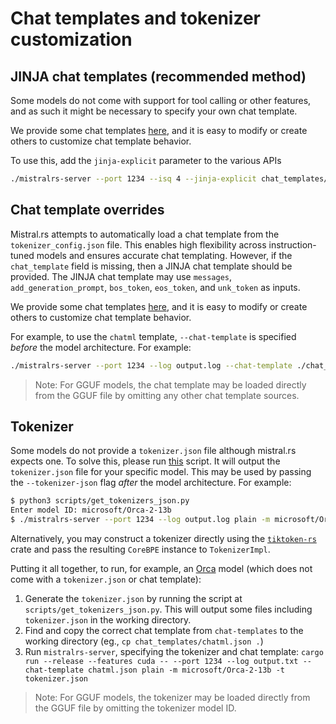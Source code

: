 # Chat templates and tokenizer customization

## JINJA chat templates (recommended method)
Some models do not come with support for tool calling or other features, and as such it might be necessary to specify your own chat template.

We provide some chat templates [here](../chat_templates/), and it is easy to modify or create others to customize chat template behavior.

To use this, add the `jinja-explicit` parameter to the various APIs

```bash
./mistralrs-server --port 1234 --isq 4 --jinja-explicit chat_templates/mistral_small_tool_call.jinja vision-plain -m mistralai/Mistral-Small-3.1-24B-Instruct-2503  
```

## Chat template overrides
Mistral.rs attempts to automatically load a chat template from the `tokenizer_config.json` file. This enables high flexibility across instruction-tuned models and ensures accurate chat templating. However, if the `chat_template` field is missing, then a JINJA chat template should be provided. The JINJA chat template may use `messages`, `add_generation_prompt`, `bos_token`, `eos_token`, and `unk_token` as inputs.

We provide some chat templates [here](../chat_templates/), and it is easy to modify or create others to customize chat template behavior.

For example, to use the `chatml` template, `--chat-template` is specified *before* the model architecture. For example:

```bash
./mistralrs-server --port 1234 --log output.log --chat-template ./chat_templates/chatml.json plain -m meta-llama/Llama-3.2-3B-Instruct
```

> Note: For GGUF models, the chat template may be loaded directly from the GGUF file by omitting any other chat template sources.

## Tokenizer

Some models do not provide a `tokenizer.json` file although mistral.rs expects one. To solve this, please run [this](../scripts/get_tokenizers_json.py) script. It will output the `tokenizer.json` file for your specific model. This may be used by passing the `--tokenizer-json` flag *after* the model architecture. For example:

```bash
$ python3 scripts/get_tokenizers_json.py
Enter model ID: microsoft/Orca-2-13b
$ ./mistralrs-server --port 1234 --log output.log plain -m microsoft/Orca-2-13b --tokenizer-json tokenizer.json
```

Alternatively, you may construct a tokenizer directly using the
[`tiktoken-rs`](https://crates.io/crates/tiktoken-rs) crate and pass the
resulting `CoreBPE` instance to `TokenizerImpl`.

Putting it all together, to run, for example, an [Orca](https://huggingface.co/microsoft/Orca-2-13b) model (which does not come with a `tokenizer.json` or chat template):
1) Generate the `tokenizer.json` by running the script at `scripts/get_tokenizers_json.py`. This will output some files including `tokenizer.json` in the working directory.
2) Find and copy the correct chat template from `chat-templates` to the working directory (eg., `cp chat_templates/chatml.json .`)
3) Run `mistralrs-server`, specifying the tokenizer and chat template: `cargo run --release --features cuda -- --port 1234 --log output.txt --chat-template chatml.json plain -m microsoft/Orca-2-13b -t tokenizer.json`

> Note: For GGUF models, the tokenizer may be loaded directly from the GGUF file by omitting the tokenizer model ID.

